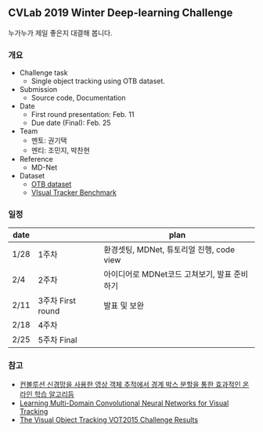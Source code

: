## CVLab 2019 Winter Deep-learning Challenge

누가누가 제일 좋은지 대결해 봅니다.



### 개요

- Challenge task
  - Single object tracking using OTB dataset.
- Submission
  - Source code, Documentation
- Date
  - First round presentation: Feb. 11
  - Due date (Final): Feb. 25
- Team
  - 멘토: 권기택
  - 멘티: 조민지, 박찬현
- Reference
  - MD-Net
- Dataset
  - [OTB dataset](http://cvlab.hanyang.ac.kr/tracker_benchmark/datasets.html)
  - [VIsual Tracker Benchmark](http://cvlab.hanyang.ac.kr/tracker_benchmark/benchmark_v10.html)



### 일정

| date |                   | plan                                         |
| ---- | ----------------- | -------------------------------------------- |
| 1/28 | 1주차             | 환경셋팅, MDNet, 튜토리얼 진행, code view    |
| 2/4  | 2주차             | 아이디어로 MDNet코드 고쳐보기, 발표 준비하기 |
| 2/11 | 3주차 First round | 발표 및 보완                                 |
| 2/18 | 4주차             |                                              |
| 2/25 | 5주차 Final       |                                              |



### 참고 

- [컨볼루션 신경망을 사용한 영상 객체 추적에서 경계 박스
  분할을 통한 효과적인 온라인 학습 알고리듬](http://eecad.sogang.ac.kr/eecad/file/105.pdf)
- [Learning Multi-Domain Convolutional Neural Networks for Visual Tracking](http://cvlab.postech.ac.kr/research/mdnet/)
- [The Visual Object Tracking VOT2015 Challenge Results](https://hal.archives-ouvertes.fr/hal-01336773/document)

